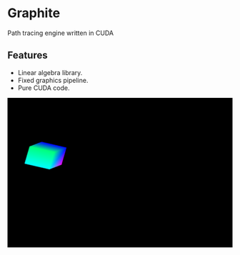 # Graphite
Path tracing engine written in CUDA

## Features
* Linear algebra library.
* Fixed graphics pipeline.
* Pure CUDA code.

![](img/output.png)